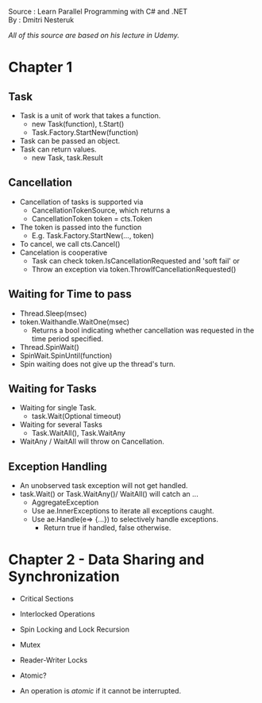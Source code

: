 
Source : Learn Parallel Programming with C# and .NET     
By : Dmitri Nesteruk             

*All of this source are based on his lecture in Udemy.*
# Chapter 1 
## Task
- Task is a unit of work that takes a function.
  - new Task(function), t.Start()
  - Task.Factory.StartNew(function)
- Task can be passed an object.
- Task can return values.
  - new Task<T>, task.Result
  
  
## Cancellation
- Cancellation of tasks is supported via 
  - CancellationTokenSource, which returns a
  - CancellationToken token = cts.Token
- The token is passed into the function
  - E.g. Task.Factory.StartNew(..., token)
- To cancel, we call cts.Cancel()
- Cancelation is cooperative
  - Task can check token.IsCancellationRequested and 'soft fail' or
  - Throw an exception via token.ThrowIfCancellationRequested()
  

## Waiting for Time to pass
- Thread.Sleep(msec)
- token.Waithandle.WaitOne(msec)
  - Returns a bool indicating whether cancellation was requested in the time period specified.
- Thread.SpinWait()
- SpinWait.SpinUntil(function)
- Spin waiting does not give up the thread's turn.

## Waiting for Tasks
- Waiting for single Task.
  - task.Wait(Optional timeout)
- Waiting for several Tasks
  - Task.WaitAll(), Task.WaitAny
- WaitAny / WaitAll will throw on Cancellation.


## Exception Handling
- An unobserved task exception will not get handled.
- task.Wait() or Task.WaitAny()/ WaitAll() will catch an ...
  - AggregateException
  - Use ae.InnerExceptions to iterate all exceptions caught.
  - Use ae.Handle(e=> {...}) to selectively handle exceptions.
    - Return true if handled, false otherwise.
  
  
# Chapter 2 - Data Sharing and Synchronization
* Critical Sections
* Interlocked Operations
* Spin Locking and Lock Recursion
* Mutex    
* Reader-Writer Locks

* Atomic?
- An operation is *atomic* if it cannot be interrupted.
  

